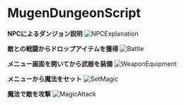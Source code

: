 
# MugenDungeonScript
**NPCによるダンジョン説明**
![NPCExplanation](https://user-images.githubusercontent.com/74074598/134213738-f074cc70-09ec-4e4a-975d-c1e1c1f38eb0.gif)

**敵との戦闘からドロップアイテムを獲得**
![Battle](https://user-images.githubusercontent.com/74074598/134215144-18001f5e-521d-4a1a-a173-dadb677f6ef0.gif)

**メニュー画面を開いてから武器を装備**
![WeaponEquipment](https://user-images.githubusercontent.com/74074598/134216291-b59fcdb4-ea07-4811-bf0b-9c055678494c.gif)

**メニューから魔法をセット**
![SetMagic](https://user-images.githubusercontent.com/74074598/134219784-52e9e8cb-6e27-4284-92ed-8b3f25375f61.gif)

**魔法で敵を攻撃**
![MagicAttack](https://user-images.githubusercontent.com/74074598/134219796-29d6f96f-54be-49a7-8de1-7178a22e8692.gif)
